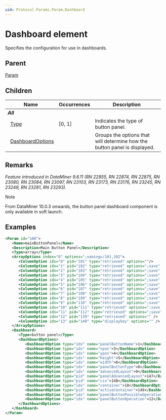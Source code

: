 ```yaml
---
uid: Protocol.Params.Param.Dashboard
---
```


# Dashboard element

Specifies the configuration for use in dashboards.

## Parent

[Param](xref:Protocol.Params.Param)

## Children

|Name|Occurrences|Description|
|--- |--- |--- |
|***All***|||
|&nbsp;&nbsp;[Type](xref:Protocol.Params.Param.Dashboard.Type)|[0, 1]|Indicates the type of button panel.|
|&nbsp;&nbsp;[DashboardOptions](xref:Protocol.Params.Param.Dashboard.DashboardOptions)||Groups the options that will determine how the button panel is displayed.|

## Remarks

*Feature introduced in DataMiner 9.6.11 (RN 22855, RN 22874, RN 22875, RN 23080, RN 23084, RN 23097, RN 23103, RN 23173, RN 23176, RN 23245, RN 23249, RN 23281, RN 23293).*

> [!NOTE]
> From DataMiner 10.0.3 onwards, the button panel dashboard component is only available in soft launch.

## Examples

```xml
<Param id="100">
   <Name>mainButtonPanel</Name>
   <Description>Main Button Panel</Description>
   <Type>array</Type>
   <ArrayOptions index="0" options=";naming=/101,102">
      <ColumnOption idx="0" pid="101" type="retrieved" options=""/>
      <ColumnOption idx="1" pid="102" type="retrieved" options=";save" />
      <ColumnOption idx="2" pid="103" type="retrieved" options=";save" />
      <ColumnOption idx="3" pid="104" type="retrieved" options=";save" />
      <ColumnOption idx="4" pid="105" type="retrieved" options=";save" />
      <ColumnOption idx="5" pid="106" type="retrieved" options=";save" />
      <ColumnOption idx="6" pid="107" type="retrieved" options=";save" />
      <ColumnOption idx="7" pid="108" type="retrieved" options=";save" />
      <ColumnOption idx="8" pid="109" type="retrieved" options=";save" />
      <ColumnOption idx="9" pid="110" type="retrieved" options=";save" />
      <ColumnOption idx="10" pid="111" type="retrieved" options=";save;foreignKey=200" />
      <ColumnOption idx="11" pid="112" type="retrieved" options=";save" />
      <ColumnOption idx="12" pid="139" type="retrieved" options="" />
      <ColumnOption idx="13" pid="140" type="displaykey" options="" />
   </ArrayOptions>
   <Dashboard>
      <Type>button panel</Type>
      <DashboardOptions>
         <DashboardOption type="idx" name="panelButtonName">1</DashboardOption>
         <DashboardOption type="idx" name="xpos">3</DashboardOption>
         <DashboardOption type="idx" name="ypos">4</DashboardOption>
         <DashboardOption type="idx" name="height">5</DashboardOption>
         <DashboardOption type="idx" name="width">6</DashboardOption>
         <DashboardOption type="idx" name="panelButtonType">8</DashboardOption>
         <DashboardOption type="idx" name="advancedLayout">9</DashboardOption>
         <DashboardOption type="pid" name="panelAdvancedLayout">147</DashboardOption>
         <DashboardOption type="pid" name="css">148</DashboardOption>
         <DashboardOption type="idx" name="container">10</DashboardOption>
         <DashboardOption type="pid" name="activeContainer">149</DashboardOption>
         <DashboardOption type="idx" name="panelButtonPossibleOperations">11</DashboardOption>
         <DashboardOption type="idx" name="panelButtonOperation">12</DashboardOption>
      </DashboardOptions>
   </Dashboard>
</Param>
```
